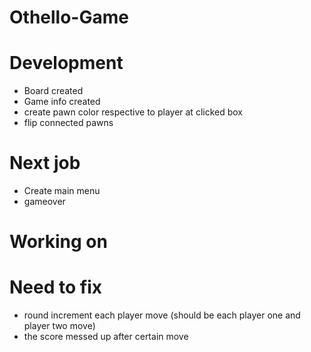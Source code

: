 # Othello-Game

# Development
- Board created
- Game info created
- create pawn color respective to player at clicked box
- flip connected pawns

# Next job
- Create main menu
- gameover 

# Working on

# Need to fix
- round increment each player move (should be each player one and player two move)
- the score messed up after certain move
